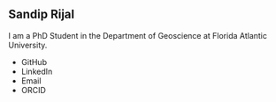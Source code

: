 ## Sandip Rijal
I am a PhD Student in the Department of Geoscience at Florida Atlantic University.

* GitHub
* LinkedIn
* Email
* ORCID
